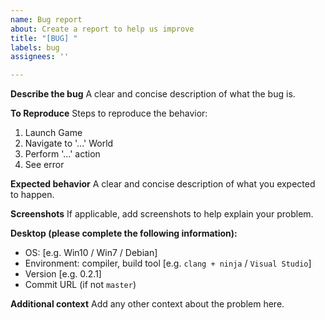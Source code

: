```yaml
---
name: Bug report
about: Create a report to help us improve
title: "[BUG] "
labels: bug
assignees: ''

---
```


**Describe the bug**
A clear and concise description of what the bug is.

**To Reproduce**
Steps to reproduce the behavior:
1. Launch Game
2. Navigate to '...' World
3. Perform '...' action
4. See error

**Expected behavior**
A clear and concise description of what you expected to happen.

**Screenshots**
If applicable, add screenshots to help explain your problem.

**Desktop (please complete the following information):**
 - OS: [e.g. Win10 / Win7 / Debian]
 - Environment: compiler, build tool [e.g. `clang + ninja` / `Visual Studio`]
 - Version [e.g. 0.2.1]
 - Commit URL (if not `master`)

**Additional context**
Add any other context about the problem here.
